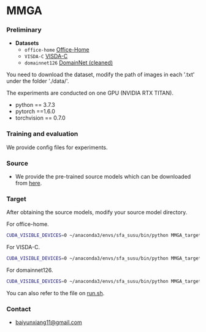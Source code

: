 
# MMGA
<!-- 
Code (pytorch) for ['Source-Free Domain Adaptation via Target Prediction Distribution Search']() on Digits(MNIST, USPS, SVHN), Office-31, Office-Home, VisDA-C, PACS. This paper has been accepted by International Journal of Computer Vision (IJCV). 
DOI: https://doi.org/10.1007/s11263-023-01892-w -->

### Preliminary

- **Datasets**
  - `office-home` [Office-Home](https://drive.google.com/file/d/0B81rNlvomiwed0V1YUxQdC1uOTg/view)
  - `VISDA-C` [VISDA-C](https://github.com/VisionLearningGroup/taskcv-2017-public/tree/master/classification)
  - `domainnet126` [DomainNet (cleaned)](http://ai.bu.edu/M3SDA/)
  
You need to download the dataset,  modify the path of images in each '.txt' under the folder './data/'.

The experiments are conducted on one GPU (NVIDIA RTX TITAN).

- python == 3.7.3
- pytorch ==1.6.0
- torchvision == 0.7.0


### Training and evaluation

We provide config files for experiments. 

### Source

- We provide the pre-trained source models which can be downloaded from [here](https://drive.google.com/drive/folders/1nKCKd_hASHbetZBCqWVL2c3ZGyQSL-9p?usp=drive_link).

### Target
After obtaining the source models, modify your source model directory. 

For office-home. 
```bash
CUDA_VISIBLE_DEVICES=0 ~/anaconda3/envs/sfa_susu/bin/python MMGA_target_oh_vs.py --cls_par 0.3 --da uda --dset office-home --gpu_id 0 --s 0 --t 1 --output_src /media/ts/tntbak2/Modelzoom/source --output ckps/target_mmga/ --seed 2020
```

For VISDA-C.
```bash
CUDA_VISIBLE_DEVICES=0 ~/anaconda3/envs/sfa_susu/bin/python MMGA_target_oh_vs.py --cls_par 0.2 --da uda --dset office-home --gpu_id 0 --s 0 --t 1 --output_src /media/ts/tntbak2/Modelzoom/source --output ckps/target_mmga/ --net resnet101 --lr 1e-3 --seed 2020
```
For domainnet126. 
```bash
CUDA_VISIBLE_DEVICES=0 ~/anaconda3/envs/sfa_susu/bin/python MMGA_target_126.py --cls_par 0.3 --da uda --dset domainnet126 --gpu_id 0 --s 0 --t 1 --output_src /media/ts/tntbak2/Modelzoom/source_1024 --output ckps/target_mmga/ --seed 2020
```
You can also  refer to the file on [run.sh](./run.sh).




### Contact

- baiyunxiang11@gmail.com
